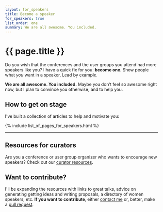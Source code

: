 ```yaml
---
layout: for_speakers
title: Become a speaker
for_speakers: true
list_order: one
summary: We are all awesome. You included.
---
```


# {{ page.title }}

Do you wish that the conferences and the user groups you attend had more speakers like you? I have a quick fix for you: **become one**. Show people what *you* want in a speaker. Lead by example.

**We are all awesome. You included.** Maybe you don’t feel so awesome right now, but I plan to convince you otherwise, and to help you.

## How to get on stage

I've built a collection of articles to help and motivate you:

{% include list_of_pages_for_speakers.html %}

<hr>

## Resources for curators

Are you a conference or user group organizer who wants to encourage new speakers? Check out our [curator resources](/for_curators/).

## Want to contribute?

I'll be expanding the resources with links to great talks, advice on generating getting ideas and writing proposals, a directory of women speakers, etc. **If you want to contribute**, either [contact me](http://twitter.com/theophani) or, better, make a [pull request](https://github.com/janl/waaa).
